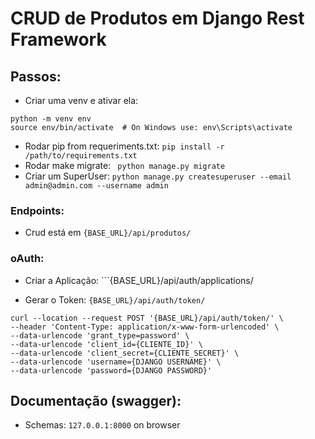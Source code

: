 # CRUD de Produtos em Django Rest Framework


## Passos:
- Criar uma venv e ativar ela:
```
python -m venv env
source env/bin/activate  # On Windows use: env\Scripts\activate
```
- Rodar pip from requeriments.txt: ```pip install -r /path/to/requirements.txt```
- Rodar make migrate: ``` python manage.py migrate```
- Criar um SuperUser: ```python manage.py createsuperuser --email admin@admin.com --username admin```


### Endpoints:
- Crud está em ```{BASE_URL}/api/produtos/```


### oAuth:
- Criar a Aplicação: ```{BASE_URL}/api/auth/applications/


- Gerar o Token:  ```{BASE_URL}/api/auth/token/```
```
curl --location --request POST '{BASE_URL}/api/auth/token/' \
--header 'Content-Type: application/x-www-form-urlencoded' \
--data-urlencode 'grant_type=password' \
--data-urlencode 'client_id={CLIENTE_ID}' \
--data-urlencode 'client_secret={CLIENTE_SECRET}' \
--data-urlencode 'username={DJANGO USERNAME}' \
--data-urlencode 'password={DJANGO PASSWORD}'
```

## Documentação (swagger):

- Schemas: ```127.0.0.1:8000``` on browser

